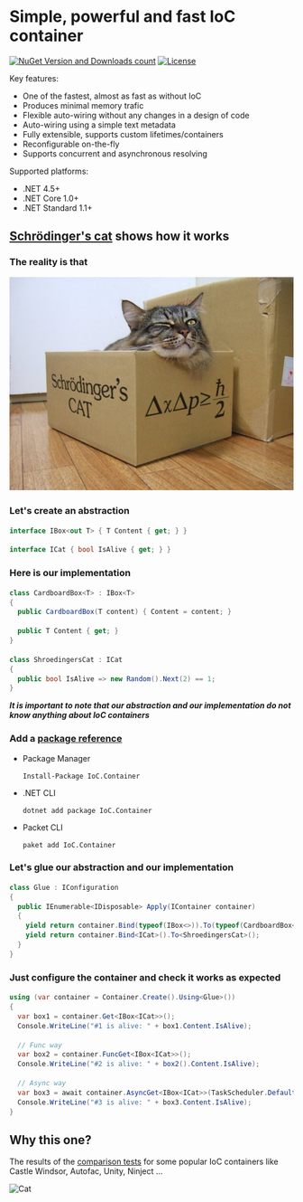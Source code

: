# Simple, powerful and fast IoC container

[![NuGet Version and Downloads count](https://buildstats.info/nuget/IoC.Container)](https://www.nuget.org/packages/IoC.Container) [![License](https://img.shields.io/badge/License-Apache%202.0-blue.svg)](https://opensource.org/licenses/Apache-2.0)

Key features:
  - One of the fastest, almost as fast as without IoC
  - Produces minimal memory trafic
  - Flexible auto-wiring without any changes in a design of code
  - Auto-wiring using a simple text metadata
  - Fully extensible, supports custom lifetimes/containers
  - Reconfigurable on-the-fly
  - Supports concurrent and asynchronous resolving

Supported platforms:
  - .NET 4.5+
  - .NET Core 1.0+
  - .NET Standard 1.1+

## [Schrödinger's cat](https://github.com/DevTeam/IoCContainer/tree/master/Samples/ShroedingersCat) shows how it works

### The reality is that

![Cat](https://raw.githubusercontent.com/DevTeam/IoCContainer/master/Docs/Images/cat.jpg)

### Let's create an abstraction

```csharp
interface IBox<out T> { T Content { get; } }

interface ICat { bool IsAlive { get; } }
```

### Here is our implementation

```csharp
class CardboardBox<T> : IBox<T>
{
  public CardboardBox(T content) { Content = content; }

  public T Content { get; }
}

class ShroedingersCat : ICat
{
  public bool IsAlive => new Random().Next(2) == 1;
}
```

_**It is important to note that our abstraction and our implementation do not know anything about IoC containers**_

### Add a [package reference](https://www.nuget.org/packages/IoC.Container)

- Package Manager

  ```
  Install-Package IoC.Container
  ```
  
- .NET CLI
  
  ```
  dotnet add package IoC.Container
  ```
  
- Packet CLI

  ```
  paket add IoC.Container
  ```

### Let's glue our abstraction and our implementation

```csharp
class Glue : IConfiguration
{
  public IEnumerable<IDisposable> Apply(IContainer container)
  {
    yield return container.Bind(typeof(IBox<>)).To(typeof(CardboardBox<>));
    yield return container.Bind<ICat>().To<ShroedingersCat>();
  }
}
```

### Just configure the container and check it works as expected

```csharp
using (var container = Container.Create().Using<Glue>())
{
  var box1 = container.Get<IBox<ICat>>();
  Console.WriteLine("#1 is alive: " + box1.Content.IsAlive);

  // Func way
  var box2 = container.FuncGet<IBox<ICat>>();
  Console.WriteLine("#2 is alive: " + box2().Content.IsAlive);

  // Async way
  var box3 = await container.AsyncGet<IBox<ICat>>(TaskScheduler.Default);
  Console.WriteLine("#3 is alive: " + box3.Content.IsAlive);
}
```

## Why this one?

The results of the [comparison tests](https://github.com/DevTeam/IoCContainer/blob/master/IoC.Tests/ComparisonTests.cs) for some popular IoC containers like Castle Windsor, Autofac, Unity, Ninject ...

![Cat](http://tcavs2015.cloudapp.net/guestAuth/app/rest/builds/buildType:DevTeam_IoCContainer_Build,status:SUCCESS/artifacts/content/REPORT.jpg)
